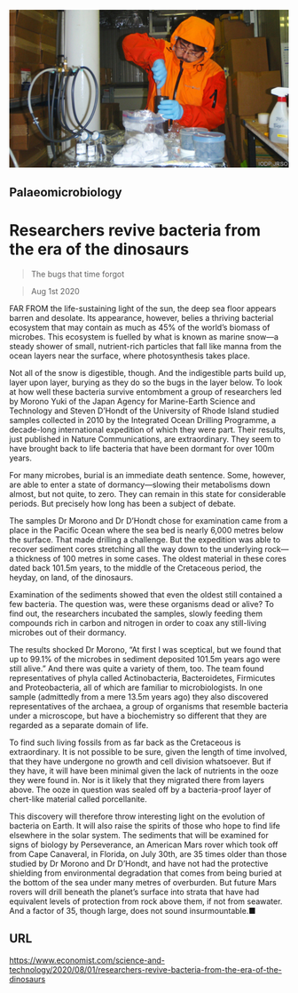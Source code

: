 ![](./images/20200801_STP001_0.jpg)

## Palaeomicrobiology

# Researchers revive bacteria from the era of the dinosaurs

> The bugs that time forgot

> Aug 1st 2020

FAR FROM the life-sustaining light of the sun, the deep sea floor appears barren and desolate. Its appearance, however, belies a thriving bacterial ecosystem that may contain as much as 45% of the world’s biomass of microbes. This ecosystem is fuelled by what is known as marine snow—a steady shower of small, nutrient-rich particles that fall like manna from the ocean layers near the surface, where photosynthesis takes place.

Not all of the snow is digestible, though. And the indigestible parts build up, layer upon layer, burying as they do so the bugs in the layer below. To look at how well these bacteria survive entombment a group of researchers led by Morono Yuki of the Japan Agency for Marine-Earth Science and Technology and Steven D’Hondt of the University of Rhode Island studied samples collected in 2010 by the Integrated Ocean Drilling Programme, a decade-long international expedition of which they were part. Their results, just published in Nature Communications, are extraordinary. They seem to have brought back to life bacteria that have been dormant for over 100m years.

For many microbes, burial is an immediate death sentence. Some, however, are able to enter a state of dormancy—slowing their metabolisms down almost, but not quite, to zero. They can remain in this state for considerable periods. But precisely how long has been a subject of debate.

The samples Dr Morono and Dr D’Hondt chose for examination came from a place in the Pacific Ocean where the sea bed is nearly 6,000 metres below the surface. That made drilling a challenge. But the expedition was able to recover sediment cores stretching all the way down to the underlying rock—a thickness of 100 metres in some cases. The oldest material in these cores dated back 101.5m years, to the middle of the Cretaceous period, the heyday, on land, of the dinosaurs.

Examination of the sediments showed that even the oldest still contained a few bacteria. The question was, were these organisms dead or alive? To find out, the researchers incubated the samples, slowly feeding them compounds rich in carbon and nitrogen in order to coax any still-living microbes out of their dormancy.

The results shocked Dr Morono, “At first I was sceptical, but we found that up to 99.1% of the microbes in sediment deposited 101.5m years ago were still alive.” And there was quite a variety of them, too. The team found representatives of phyla called Actinobacteria, Bacteroidetes, Firmicutes and Proteobacteria, all of which are familiar to microbiologists. In one sample (admittedly from a mere 13.5m years ago) they also discovered representatives of the archaea, a group of organisms that resemble bacteria under a microscope, but have a biochemistry so different that they are regarded as a separate domain of life.

To find such living fossils from as far back as the Cretaceous is extraordinary. It is not possible to be sure, given the length of time involved, that they have undergone no growth and cell division whatsoever. But if they have, it will have been minimal given the lack of nutrients in the ooze they were found in. Nor is it likely that they migrated there from layers above. The ooze in question was sealed off by a bacteria-proof layer of chert-like material called porcellanite.

This discovery will therefore throw interesting light on the evolution of bacteria on Earth. It will also raise the spirits of those who hope to find life elsewhere in the solar system. The sediments that will be examined for signs of biology by Perseverance, an American Mars rover which took off from Cape Canaveral, in Florida, on July 30th, are 35 times older than those studied by Dr Morono and Dr D’Hondt, and have not had the protective shielding from environmental degradation that comes from being buried at the bottom of the sea under many metres of overburden. But future Mars rovers will drill beneath the planet’s surface into strata that have had equivalent levels of protection from rock above them, if not from seawater. And a factor of 35, though large, does not sound insurmountable.■

## URL

https://www.economist.com/science-and-technology/2020/08/01/researchers-revive-bacteria-from-the-era-of-the-dinosaurs
